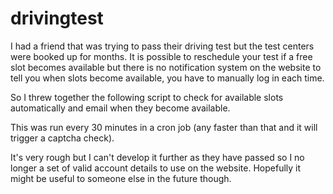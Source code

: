 # drivingtest
I had a friend that was trying to pass their driving test but the test centers were booked up for months. It is possible to reschedule your test if a free slot becomes available but there is no notification system on the website to tell you when slots become available, you have to manually log in each time.

So I threw together the following script to check for available slots automatically and email when they become available.

This was run every 30 minutes in a cron job (any faster than that and it will trigger a captcha check).

It's very rough but I can't develop it further as they have passed so I no longer a set of valid account details to use on the website. Hopefully it might be useful to someone else in the future though.
